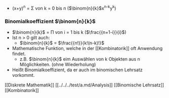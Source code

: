  + (x+y)<sup>n</sup> = Σ von k = 0 bis n ($\binom{n}{k}$x<sup>n-k</sup>y<sup>k</sup>)

### Binomialkoeffizient $\binom{n}{k}$
+ $\binom{n}{k}$ = Π von i = 1 bis k ($\frac{{n+1-i}}{i}$)
+ Ist n > 0 gilt auch:
	+ $\binom{n}{k}$ = $\frac{{n!}}{k!(n-k)!}$
+ Mathematische Funktion, welche in der [[Kombinatorik]] oft Anwendung findet.
	+ z.B. $\binom{n}{k}$ eim Auswählen von k Objekten aus n Möglichkeiten. (ohne Wiederholung)
+ Heißt Binomialkoeffizient, da er auch im binomischen Lehrsatz vorkommt.

[[Diskrete Mathematik]] [[../../../test/a.md/Analysis]] [[Binomische Lehrsatz]] [[Kombinatorik]]